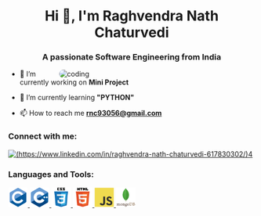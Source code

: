  <h1 align="center">Hi 👋, I'm Raghvendra Nath Chaturvedi</h1>
<h3 align="center">A passionate Software Engineering from India</h3>
<img align="right" alt="coding" width="400" src="https://github.com/user-attachments/assets/386ed557-6c02-4383-b337-35267ecf54dc" style="border-radius: 15px;">

- 🔭 I’m currently working on **Mini Project**

- 🌱 I’m currently learning **"PYTHON"**

- 📫 How to reach me **rnc93056@gmail.com**

<h3 align="left">Connect with me:</h3>
<p align="left">
<a href="(https://www.linkedin.com/in/raghvendra-nath-chaturvedi-617830302/)" target="blank"><img align="center" src="https://raw.githubusercontent.com/rahuldkjain/github-profile-readme-generator/master/src/images/icons/Social/linked-in-alt.svg" alt="(https://www.linkedin.com/in/raghvendra-nath-chaturvedi-617830302/)4" height="30" width="40" /></a>

</p>

<h3 align="left">Languages and Tools:</h3>
<p align="left"> <a href="https://www.cprogramming.com/" target="_blank" rel="noreferrer"> <img src="https://raw.githubusercontent.com/devicons/devicon/master/icons/c/c-original.svg" alt="c" width="40" height="40"/> </a> <a href="https://www.w3schools.com/cpp/" target="_blank" rel="noreferrer"> <img src="https://raw.githubusercontent.com/devicons/devicon/master/icons/cplusplus/cplusplus-original.svg" alt="cplusplus" width="40" height="40"/> </a> <a href="https://www.w3schools.com/css/" target="_blank" rel="noreferrer"> <img src="https://raw.githubusercontent.com/devicons/devicon/master/icons/css3/css3-original-wordmark.svg" alt="css3" width="40" height="40"/> </a> <a href="https://www.w3.org/html/" target="_blank" rel="noreferrer"> <img src="https://raw.githubusercontent.com/devicons/devicon/master/icons/html5/html5-original-wordmark.svg" alt="html5" width="40" height="40"/> </a> <a href="https://developer.mozilla.org/en-US/docs/Web/JavaScript" target="_blank" rel="noreferrer"> <img src="https://raw.githubusercontent.com/devicons/devicon/master/icons/javascript/javascript-original.svg" alt="javascript" width="40" height="40"/> </a> <a href="https://www.mongodb.com/" target="_blank" rel="noreferrer"> <img src="https://raw.githubusercontent.com/devicons/devicon/master/icons/mongodb/mongodb-original-wordmark.svg" alt="mongodb" width="40" height="40"/> </a> </p>
